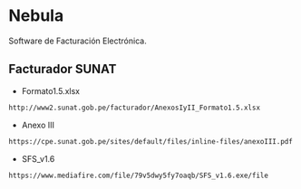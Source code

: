 # Nebula

Software de Facturación Electrónica.

## Facturador SUNAT

- Formato1.5.xlsx

```bash
http://www2.sunat.gob.pe/facturador/AnexosIyII_Formato1.5.xlsx
```

- Anexo III

```bash
https://cpe.sunat.gob.pe/sites/default/files/inline-files/anexoIII.pdf
```

- SFS_v1.6

```bash
https://www.mediafire.com/file/79v5dwy5fy7oaqb/SFS_v1.6.exe/file
```
